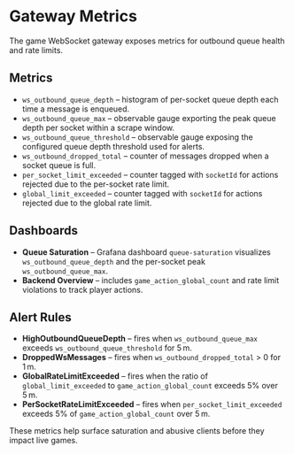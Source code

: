 # Gateway Metrics

The game WebSocket gateway exposes metrics for outbound queue health and rate limits.

## Metrics

- `ws_outbound_queue_depth` – histogram of per-socket queue depth each time a
  message is enqueued.
- `ws_outbound_queue_max` – observable gauge exporting the peak queue depth per
  socket within a scrape window.
- `ws_outbound_queue_threshold` – observable gauge exposing the configured
  queue depth threshold used for alerts.
- `ws_outbound_dropped_total` – counter of messages dropped when a socket queue
  is full.
- `per_socket_limit_exceeded` – counter tagged with `socketId` for actions
  rejected due to the per-socket rate limit.
- `global_limit_exceeded` – counter tagged with `socketId` for actions rejected
  due to the global rate limit.

## Dashboards

- **Queue Saturation** – Grafana dashboard `queue-saturation` visualizes
  `ws_outbound_queue_depth` and the per-socket peak `ws_outbound_queue_max`.
- **Backend Overview** – includes `game_action_global_count` and rate limit
  violations to track player actions.

## Alert Rules

- **HighOutboundQueueDepth** – fires when `ws_outbound_queue_max` exceeds
  `ws_outbound_queue_threshold` for 5 m.
- **DroppedWsMessages** – fires when `ws_outbound_dropped_total` > 0 for 1 m.
- **GlobalRateLimitExceeded** – fires when the ratio of
  `global_limit_exceeded` to `game_action_global_count` exceeds 5% over 5 m.
- **PerSocketRateLimitExceeded** – fires when `per_socket_limit_exceeded`
  exceeds 5% of `game_action_global_count` over 5 m.

These metrics help surface saturation and abusive clients before they impact
live games.

